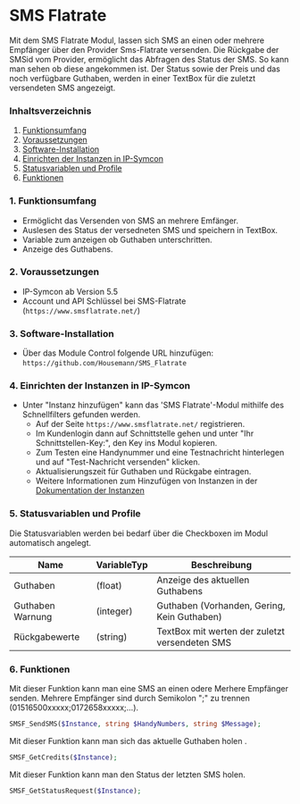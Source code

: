 # SMS Flatrate
Mit dem SMS Flatrate Modul, lassen sich SMS an einen oder mehrere Empfänger über den Provider Sms-Flatrate versenden. Die Rückgabe der SMSid vom Provider, ermöglicht das Abfragen des Status der SMS. So kann man sehen ob diese angekommen ist. Der Status sowie der Preis und das noch verfügbare Guthaben, werden in einer TextBox für die zuletzt versendeten SMS angezeigt. 

### Inhaltsverzeichnis

1. [Funktionsumfang](#1-funktionsumfang)
2. [Voraussetzungen](#2-voraussetzungen)
3. [Software-Installation](#3-software-installation)
4. [Einrichten der Instanzen in IP-Symcon](#4-einrichten-der-instanzen-in-ip-symcon)
5. [Statusvariablen und Profile](#5-statusvariablen-und-profile)
6. [Funktionen](#6-funktionen)

### 1. Funktionsumfang

* Ermöglicht das Versenden von SMS an mehrere Emfänger.
* Auslesen des Status der versedneten SMS und speichern in TextBox.
* Variable zum anzeigen ob Guthaben unterschritten.
* Anzeige des Guthabens.

### 2. Voraussetzungen

- IP-Symcon ab Version 5.5
- Account und API Schlüssel bei SMS-Flatrate (`https://www.smsflatrate.net/`)

### 3. Software-Installation

* Über das Module Control folgende URL hinzufügen:
    `https://github.com/Housemann/SMS_Flatrate`

### 4. Einrichten der Instanzen in IP-Symcon

- Unter "Instanz hinzufügen" kann das 'SMS Flatrate'-Modul mithilfe des Schnellfilters gefunden werden.
    - Auf der Seite `https://www.smsflatrate.net/` registrieren. 
    - Im Kundenlogin dann auf Schnittstelle gehen und unter "Ihr Schnittstellen-Key:", den Key ins Modul kopieren.
    - Zum Testen eine Handynummer und eine Testnachricht hinterlegen und auf "Test-Nachricht versenden" klicken.
    - Aktualisierungszeit für Guthaben und Rückgabe eintragen.
    - Weitere Informationen zum Hinzufügen von Instanzen in der [Dokumentation der Instanzen](https://www.symcon.de/service/dokumentation/konzepte/instanzen/#Instanz_hinzufügen)

### 5. Statusvariablen und Profile

Die Statusvariablen werden bei bedarf über die Checkboxen im Modul automatisch angelegt.

Name             | VariableTyp | Beschreibung
---------------- | ----------- | ---------------------
Guthaben         | (float)     | Anzeige des aktuellen Guthabens
Guthaben Warnung | (integer)   | Guthaben (Vorhanden, Gering, Kein Guthaben)
Rückgabewerte    | (string)    | TextBox mit werten der zuletzt versendeten SMS

### 6. Funktionen

Mit dieser Funktion kann man eine SMS an einen odere Merhere Empfänger senden. Mehrere Empfänger sind durch Semikolon ";" zu trennen (01516500xxxxx;0172658xxxxx;...).
```php
SMSF_SendSMS($Instance, string $HandyNumbers, string $Message);
```

Mit dieser Funktion kann man sich das aktuelle Guthaben holen .
```php
SMSF_GetCredits($Instance);
```

Mit dieser Funktion kann man den Status der letzten SMS holen.
```php
SMSF_GetStatusRequest($Instance);
```